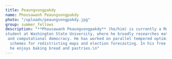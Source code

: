 ```yaml
---
title: Peaungvongpakdy
name: Phousawanh Peaungvongpakdy
photo: "/uploads/peaungvongpakdy.jpg"
group: summer_fellows
description: "**Phousawanh Peaungvongpakdy** (he/him) is currently a Math PhD 
student at Washington State University, where he broadly researches mathematical
 and computational democracy. He has worked on parallel tempered optimization
  schemes for redistricting maps and election forecasting. In his free time, 
  he enjoys baking bread and pastries.\n"
---
```

